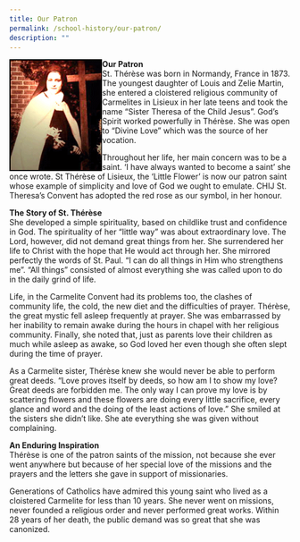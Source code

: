 ```yaml
---
title: Our Patron
permalink: /school-history/our-patron/
description: ""
---
```

<img style="width: 33%;" src="/images/pat.jpg" align = "left" />
<p><strong>Our Patron</strong><br />St. Th&eacute;r&egrave;se was born in Normandy, France in 1873. The youngest daughter of Louis and Zelie Martin, she entered a cloistered religious community of Carmelites in Lisieux in her late teens and took the name &ldquo;Sister Theresa of the Child Jesus&rdquo;. God&rsquo;s Spirit worked powerfully in Th&eacute;r&egrave;se. She was open to &ldquo;Divine Love&rdquo; which was the source of her vocation.</p>
<p>Throughout her life, her main concern was to be a saint. &lsquo;I have always wanted to become a saint&rsquo; she once wrote. St Th&eacute;r&egrave;se of Lisieux, the &lsquo;Little Flower&rsquo; is now our patron saint whose example of simplicity and love of God we ought to emulate. CHIJ St. Theresa&rsquo;s Convent has adopted the red rose as our symbol, in her honour.</p>
<p><strong>The Story of St. Th&eacute;r&egrave;se</strong><br />She developed a simple spirituality, based on childlike trust and confidence in God. The spirituality of her &ldquo;little way&rdquo; was about extraordinary love. The Lord, however, did not demand great things from her. She surrendered her life to Christ with the hope that He would act through her. She mirrored perfectly the words of St. Paul. &ldquo;I can do all things in Him who strengthens me&rdquo;. &ldquo;All things&rdquo; consisted of almost everything she was called upon to do in the daily grind of life.</p>
<p>Life, in the Carmelite Convent had its problems too, the clashes of community life, the cold, the new diet and the difficulties of prayer. Th&eacute;r&egrave;se, the great mystic fell asleep frequently at prayer. She was embarrassed by her inability to remain awake during the hours in chapel with her religious community. Finally, she noted that, just as parents love their children as much while asleep as awake, so God loved her even though she often slept during the time of prayer.</p>
<p>As a Carmelite sister, Th&eacute;r&egrave;se knew she would never be able to perform great deeds. &ldquo;Love proves itself by deeds, so how am I to show my love? Great deeds are forbidden me. The only way I can prove my love is by scattering flowers and these flowers are doing every little sacrifice, every glance and word and the doing of the least actions of love.&rdquo; She smiled at the sisters she didn&rsquo;t like. She ate everything she was given without complaining.</p>
<p><strong>An Enduring Inspiration</strong><br />Th&eacute;r&egrave;se is one of the patron saints of the mission, not because she ever went anywhere but because of her special love of the missions and the prayers and the letters she gave in support of missionaries.</p>
<p>Generations of Catholics have admired this young saint who lived as a cloistered Carmelite for less than 10 years. She never went on missions, never founded a religious order and never performed great works. Within 28 years of her death, the public demand was so great that she was canonized.</p>